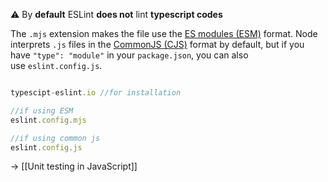 ⚠️ By **default** ESLint **does not** lint **typescript codes**

The `.mjs` extension makes the file use the [ES modules (ESM)](https://developer.mozilla.org/en-US/docs/Web/JavaScript/Guide/Modules) format.
Node interprets `.js` files in the [CommonJS (CJS)](https://nodejs.org/api/modules.html) format by default, 
but if you have `"type": "module"` in your `package.json`, you can also use `eslint.config.js`.

```js

typescipt-eslint.io //for installation

//if using ESM
eslint.config.mjs

//if using common js
eslint.config.js
```

→ [[Unit testing in JavaScript]]